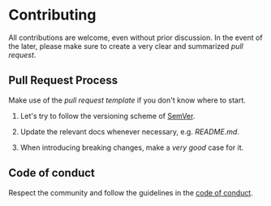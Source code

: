 # Contributing

All contributions are welcome, even without prior discussion. In the event of
the later, please make sure to create a very clear and summarized _pull
request_.

## Pull Request Process

Make use of the _pull request template_ if you don't know where to start.

1. Let's try to follow the versioning scheme of [SemVer][1].

2. Update the relevant docs whenever necessary, e.g. _README.md_.

3. When introducing breaking changes, make a _very good_ case for it.

## Code of conduct

Respect the community and follow the guidelines in the [code of conduct][2].

[1]: http://semver.org/
[2]: ./CODE_OF_CONDUCT.md
